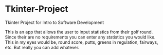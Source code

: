 # Tkinter-Project
Tkinter Project for Intro to Software Development

This is an app that allows the user to input statistics from their golf round. Since their are no requirements you can enter any statistics you would like. 
This in my eyes would be, round score, putts, greens in regulation, fairways, etc. But really you can add whatever. 
